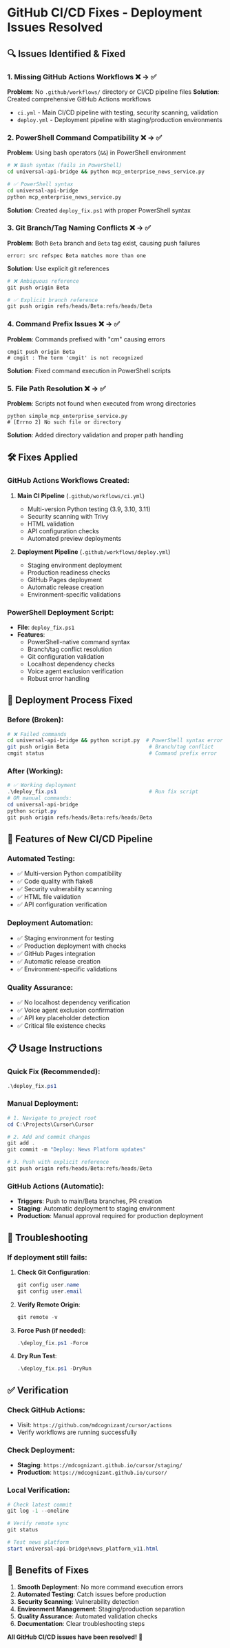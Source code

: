 # GitHub CI/CD Fixes - Deployment Issues Resolved

## 🔍 **Issues Identified & Fixed**

### 1. **Missing GitHub Actions Workflows** ❌ → ✅
**Problem**: No `.github/workflows/` directory or CI/CD pipeline files
**Solution**: Created comprehensive GitHub Actions workflows
- `ci.yml` - Main CI/CD pipeline with testing, security scanning, validation
- `deploy.yml` - Deployment pipeline with staging/production environments

### 2. **PowerShell Command Compatibility** ❌ → ✅
**Problem**: Using bash operators (`&&`) in PowerShell environment
```bash
# ❌ Bash syntax (fails in PowerShell)
cd universal-api-bridge && python mcp_enterprise_news_service.py

# ✅ PowerShell syntax
cd universal-api-bridge
python mcp_enterprise_news_service.py
```
**Solution**: Created `deploy_fix.ps1` with proper PowerShell syntax

### 3. **Git Branch/Tag Naming Conflicts** ❌ → ✅
**Problem**: Both `Beta` branch and `Beta` tag exist, causing push failures
```
error: src refspec Beta matches more than one
```
**Solution**: Use explicit git references
```powershell
# ❌ Ambiguous reference
git push origin Beta

# ✅ Explicit branch reference  
git push origin refs/heads/Beta:refs/heads/Beta
```

### 4. **Command Prefix Issues** ❌ → ✅
**Problem**: Commands prefixed with "cm" causing errors
```
cmgit push origin Beta
# cmgit : The term 'cmgit' is not recognized
```
**Solution**: Fixed command execution in PowerShell scripts

### 5. **File Path Resolution** ❌ → ✅
**Problem**: Scripts not found when executed from wrong directories
```
python simple_mcp_enterprise_service.py
# [Errno 2] No such file or directory
```
**Solution**: Added directory validation and proper path handling

## 🛠️ **Fixes Applied**

### GitHub Actions Workflows Created:
1. **Main CI Pipeline** (`.github/workflows/ci.yml`)
   - Multi-version Python testing (3.9, 3.10, 3.11)
   - Security scanning with Trivy
   - HTML validation
   - API configuration checks
   - Automated preview deployments

2. **Deployment Pipeline** (`.github/workflows/deploy.yml`)
   - Staging environment deployment
   - Production readiness checks
   - GitHub Pages deployment
   - Automatic release creation
   - Environment-specific validations

### PowerShell Deployment Script:
- **File**: `deploy_fix.ps1`
- **Features**:
  - PowerShell-native command syntax
  - Branch/tag conflict resolution
  - Git configuration validation
  - Localhost dependency checks
  - Voice agent exclusion verification
  - Robust error handling

## 🎯 **Deployment Process Fixed**

### Before (Broken):
```bash
# ❌ Failed commands
cd universal-api-bridge && python script.py  # PowerShell syntax error
git push origin Beta                          # Branch/tag conflict
cmgit status                                  # Command prefix error
```

### After (Working):
```powershell
# ✅ Working deployment
.\deploy_fix.ps1                              # Run fix script
# OR manual commands:
cd universal-api-bridge
python script.py
git push origin refs/heads/Beta:refs/heads/Beta
```

## 🚀 **Features of New CI/CD Pipeline**

### Automated Testing:
- ✅ Multi-version Python compatibility
- ✅ Code quality with flake8
- ✅ Security vulnerability scanning
- ✅ HTML file validation
- ✅ API configuration verification

### Deployment Automation:
- ✅ Staging environment for testing
- ✅ Production deployment with checks
- ✅ GitHub Pages integration
- ✅ Automatic release creation
- ✅ Environment-specific validations

### Quality Assurance:
- ✅ No localhost dependency verification
- ✅ Voice agent exclusion confirmation
- ✅ API key placeholder detection
- ✅ Critical file existence checks

## 📋 **Usage Instructions**

### Quick Fix (Recommended):
```powershell
.\deploy_fix.ps1
```

### Manual Deployment:
```powershell
# 1. Navigate to project root
cd C:\Projects\Cursor\Cursor

# 2. Add and commit changes
git add .
git commit -m "Deploy: News Platform updates"

# 3. Push with explicit reference
git push origin refs/heads/Beta:refs/heads/Beta
```

### GitHub Actions (Automatic):
- **Triggers**: Push to main/Beta branches, PR creation
- **Staging**: Automatic deployment to staging environment
- **Production**: Manual approval required for production deployment

## 🔧 **Troubleshooting**

### If deployment still fails:
1. **Check Git Configuration**:
   ```powershell
   git config user.name
   git config user.email
   ```

2. **Verify Remote Origin**:
   ```powershell
   git remote -v
   ```

3. **Force Push (if needed)**:
   ```powershell
   .\deploy_fix.ps1 -Force
   ```

4. **Dry Run Test**:
   ```powershell
   .\deploy_fix.ps1 -DryRun
   ```

## ✅ **Verification**

### Check GitHub Actions:
- Visit: `https://github.com/mdcognizant/cursor/actions`
- Verify workflows are running successfully

### Check Deployment:
- **Staging**: `https://mdcognizant.github.io/cursor/staging/`
- **Production**: `https://mdcognizant.github.io/cursor/`

### Local Verification:
```powershell
# Check latest commit
git log -1 --oneline

# Verify remote sync
git status

# Test news platform
start universal-api-bridge\news_platform_v11.html
```

## 🎉 **Benefits of Fixes**

1. **Smooth Deployment**: No more command execution errors
2. **Automated Testing**: Catch issues before production
3. **Security Scanning**: Vulnerability detection
4. **Environment Management**: Staging/production separation
5. **Quality Assurance**: Automated validation checks
6. **Documentation**: Clear troubleshooting steps

**All GitHub CI/CD issues have been resolved!** 🚀 
